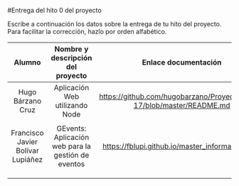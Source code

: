 #Entrega del hito 0 del proyecto

Escribe a continuación los datos sobre la entrega de tu hito del
proyecto. Para facilitar la corrección, hazlo por orden alfabético.

| Alumno  | Nombre y descripción del proyecto  | Enlace documentación | Enlace a proyecto |
|:-:|:-:|:-:|:-:
|Hugo Bárzano Cruz |Aplicación Web utilizando Node |https://github.com/hugobarzano/ProyectoCC16-17/blob/master/README.md |https://github.com/hugobarzano/ProyectoCC16-17 |
| | | | |
| Francisco Javier Bolívar Lupiáñez | GEvents: Aplicación web para la gestión de eventos | https://fblupi.github.io/master_informatica-CC/ | https://github.com/fblupi/master_informatica-CC |
| | | | |
| | | | |
| | | | |
